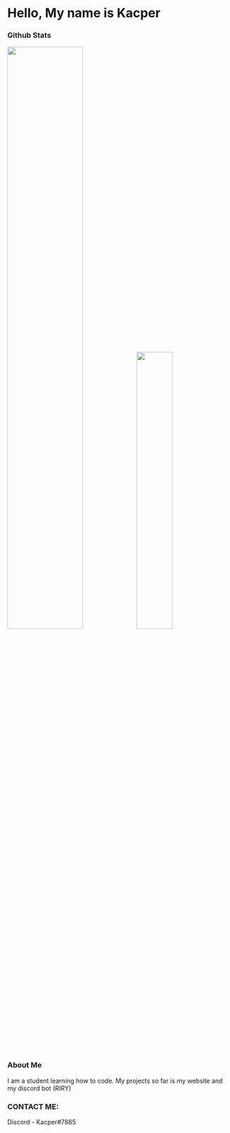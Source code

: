 # Hello, My name is Kacper

### Github Stats
<img src="https://github-readme-stats.vercel.app/api?username=DooJayu&show_icons=true&layout=compact&count_private=true&hide_title=true&theme=dark" style="width: 58%; max-width: 58%; min-width: 58%;"><img src="https://github-readme-stats.vercel.app/api/top-langs/?username=DooJayu&layout=compact&count_private=true&theme=dark" style="width: 40%; max-width: 40%; min-width: 40%;"></a>

### About Me

I am a student learning how to code.
My projects so far is my website and my discord bot (RIRY)

### CONTACT ME:

Discord - Kacper#7865


